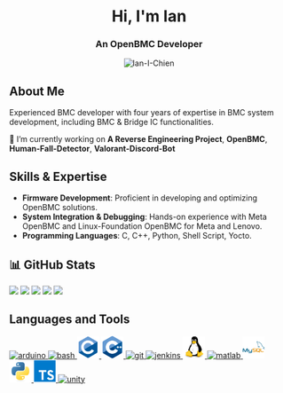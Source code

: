 <h1 align="center">Hi, I'm Ian</h1>
<h3 align="center">An OpenBMC Developer </h3>

<p align="center">
  <img src="https://komarev.com/ghpvc/?username=Ian-I-Chien&label=Profile+views&color=0e75b6&style=flat" alt="Ian-I-Chien" />
</p>

## About Me
Experienced BMC developer with four years of expertise in BMC system development, including BMC & Bridge IC functionalities.

🔭 I’m currently working on **A Reverse Engineering Project**, **OpenBMC**, **Human-Fall-Detector**, **Valorant-Discord-Bot**



## Skills & Expertise
- **Firmware Development**: Proficient in developing and optimizing OpenBMC solutions.
- **System Integration & Debugging**: Hands-on experience with Meta OpenBMC and Linux-Foundation OpenBMC for Meta and Lenovo.
- **Programming Languages**: C, C++, Python, Shell Script, Yocto.


## 📊 GitHub Stats
![](https://github-profile-summary-cards.vercel.app/api/cards/profile-details?username=Ian-I-Chien&theme=dark)
![](https://github-profile-summary-cards.vercel.app/api/cards/stats?username=Ian-I-Chien&theme=dark)
![](https://github-profile-summary-cards.vercel.app/api/cards/productive-time?username=Ian-I-Chien&theme=dark)
![](https://github-profile-summary-cards.vercel.app/api/cards/repos-per-language?username=Ian-I-Chien&theme=dark)
![](https://github-profile-summary-cards.vercel.app/api/cards/most-commit-language?username=Ian-I-Chien&theme=dark)

## Languages and Tools
<p align="left"> <a href="https://www.arduino.cc/" target="_blank" rel="noreferrer"> <img src="https://cdn.worldvectorlogo.com/logos/arduino-1.svg" alt="arduino" width="40" height="40"/> </a> <a href="https://www.gnu.org/software/bash/" target="_blank" rel="noreferrer"> <img src="https://www.vectorlogo.zone/logos/gnu_bash/gnu_bash-icon.svg" alt="bash" width="40" height="40"/> </a> <a href="https://www.cprogramming.com/" target="_blank" rel="noreferrer"> <img src="https://raw.githubusercontent.com/devicons/devicon/master/icons/c/c-original.svg" alt="c" width="40" height="40"/> </a> <a href="https://www.w3schools.com/cpp/" target="_blank" rel="noreferrer"> <img src="https://raw.githubusercontent.com/devicons/devicon/master/icons/cplusplus/cplusplus-original.svg" alt="cplusplus" width="40" height="40"/> </a> <a href="https://git-scm.com/" target="_blank" rel="noreferrer"> <img src="https://www.vectorlogo.zone/logos/git-scm/git-scm-icon.svg" alt="git" width="40" height="40"/> </a> <a href="https://www.jenkins.io" target="_blank" rel="noreferrer"> <img src="https://www.vectorlogo.zone/logos/jenkins/jenkins-icon.svg" alt="jenkins" width="40" height="40"/> </a> <a href="https://www.linux.org/" target="_blank" rel="noreferrer"> <img src="https://raw.githubusercontent.com/devicons/devicon/master/icons/linux/linux-original.svg" alt="linux" width="40" height="40"/> </a> <a href="https://www.mathworks.com/" target="_blank" rel="noreferrer"> <img src="https://upload.wikimedia.org/wikipedia/commons/2/21/Matlab_Logo.png" alt="matlab" width="40" height="40"/> </a> <a href="https://www.mysql.com/" target="_blank" rel="noreferrer"> <img src="https://raw.githubusercontent.com/devicons/devicon/master/icons/mysql/mysql-original-wordmark.svg" alt="mysql" width="40" height="40"/> </a> <a href="https://www.python.org" target="_blank" rel="noreferrer"> <img src="https://raw.githubusercontent.com/devicons/devicon/master/icons/python/python-original.svg" alt="python" width="40" height="40"/> </a> <a href="https://www.typescriptlang.org/" target="_blank" rel="noreferrer"> <img src="https://raw.githubusercontent.com/devicons/devicon/master/icons/typescript/typescript-original.svg" alt="typescript" width="40" height="40"/> </a> <a href="https://unity.com/" target="_blank" rel="noreferrer"> <img src="https://www.vectorlogo.zone/logos/unity3d/unity3d-icon.svg" alt="unity" width="40" height="40"/> </a> </p>
